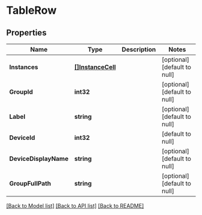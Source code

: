 # TableRow

## Properties
Name | Type | Description | Notes
------------ | ------------- | ------------- | -------------
**Instances** | [**[]InstanceCell**](InstanceCell.md) |  | [optional] [default to null]
**GroupId** | **int32** |  | [optional] [default to null]
**Label** | **string** |  | [optional] [default to null]
**DeviceId** | **int32** |  | [default to null]
**DeviceDisplayName** | **string** |  | [optional] [default to null]
**GroupFullPath** | **string** |  | [optional] [default to null]

[[Back to Model list]](../README.md#documentation-for-models) [[Back to API list]](../README.md#documentation-for-api-endpoints) [[Back to README]](../README.md)


